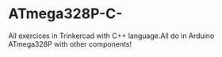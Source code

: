 # ATmega328P-C-
All exercices in Trinkercad with C++ language.All do in Arduino ATmega328P with other components!
